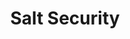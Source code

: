 ---
title: 'Salt Security'
name: 'Salt Security'

content_type: plugin

publisher: salt
description: "Integrate Kong API Gateway with Salt Security Discovery & Prevention for API-based apps"


products:
    - gateway

works_on:
    - on-prem
    - konnect


# on_prem:
#   - hybrid
#   - db-less
#   - traditional
# konnect_deployments:
#   - hybrid
#   - cloud-gateways
#   - serverless

third_party: true

support_url: https://salt.security/contact-us

icon: salt.png

search_aliases:
  - salt-agent
---